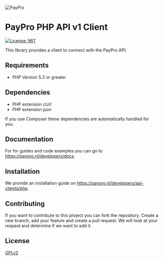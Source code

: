 ![PayPro](https://paypro.nl/images/logo-ie.png)
# PayPro PHP API v1 Client
[![License: MIT](https://img.shields.io/badge/License-MIT-blue.svg)](https://opensource.org/licenses/MIT)

This library provides a client to connect with the PayPro API.

## Requirements

 - PHP Version 5.3 or greater

## Dependencies

 - PHP extension cUrl
 - PHP extension json

If you use Composer these dependencies are automatically handled for you.

## Documentation

For for guides and code examples you can go to https://paypro.nl/developers/docs.

## Installation

We provide an installation guide on https://paypro.nl/developers/api-clients/php.

## Contributing
If you want to contribute to this project you can fork the repository. Create a new branch, add your feature and create a pull request. We will look at your request and determine if we want to add it.

## License
[GPLv2](https://github.com/paypronl/paypro-php-v1/blob/master/LICENSE)